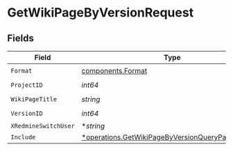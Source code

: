 # GetWikiPageByVersionRequest


## Fields

| Field                                                                                                                 | Type                                                                                                                  | Required                                                                                                              | Description                                                                                                           | Example                                                                                                               |
| --------------------------------------------------------------------------------------------------------------------- | --------------------------------------------------------------------------------------------------------------------- | --------------------------------------------------------------------------------------------------------------------- | --------------------------------------------------------------------------------------------------------------------- | --------------------------------------------------------------------------------------------------------------------- |
| `Format`                                                                                                              | [components.Format](../../models/components/format.md)                                                                | :heavy_check_mark:                                                                                                    | N/A                                                                                                                   |                                                                                                                       |
| `ProjectID`                                                                                                           | *int64*                                                                                                               | :heavy_check_mark:                                                                                                    | N/A                                                                                                                   |                                                                                                                       |
| `WikiPageTitle`                                                                                                       | *string*                                                                                                              | :heavy_check_mark:                                                                                                    | N/A                                                                                                                   |                                                                                                                       |
| `VersionID`                                                                                                           | *int64*                                                                                                               | :heavy_check_mark:                                                                                                    | N/A                                                                                                                   |                                                                                                                       |
| `XRedmineSwitchUser`                                                                                                  | **string*                                                                                                             | :heavy_minus_sign:                                                                                                    | N/A                                                                                                                   | jsmith                                                                                                                |
| `Include`                                                                                                             | [*operations.GetWikiPageByVersionQueryParamInclude](../../models/operations/getwikipagebyversionqueryparaminclude.md) | :heavy_minus_sign:                                                                                                    | N/A                                                                                                                   |                                                                                                                       |